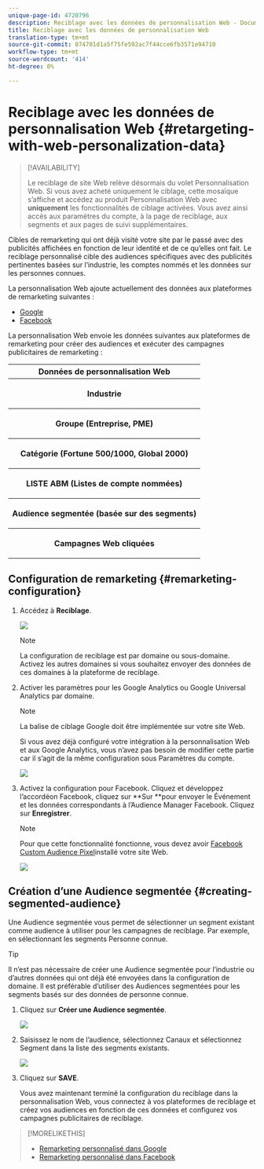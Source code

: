 ```yaml
---
unique-page-id: 4720796
description: Reciblage avec les données de personnalisation Web - Documentation marketing - Documentation du produit
title: Reciblage avec les données de personnalisation Web
translation-type: tm+mt
source-git-commit: 074701d1a5f75fe592ac7f44cce6fb3571e94710
workflow-type: tm+mt
source-wordcount: '414'
ht-degree: 0%

---
```



# Reciblage avec les données de personnalisation Web {#retargeting-with-web-personalization-data}

>[!AVAILABILITY]
>
>
>Le reciblage de site Web relève désormais du volet Personnalisation Web. Si vous avez acheté uniquement le ciblage, cette mosaïque s’affiche et accédez au produit Personnalisation Web avec **uniquement** les fonctionnalités de ciblage activées. Vous avez ainsi accès aux paramètres du compte, à la page de reciblage, aux segments et aux pages de suivi supplémentaires.

Cibles de remarketing qui ont déjà visité votre site par le passé avec des publicités affichées en fonction de leur identité et de ce qu’elles ont fait. Le reciblage personnalisé cible des audiences spécifiques avec des publicités pertinentes basées sur l’industrie, les comptes nommés et les données sur les personnes connues.

La personnalisation Web ajoute actuellement des données aux plateformes de remarketing suivantes :

* [Google](personalized-remarketing-in-google.md)
* [Facebook](personalized-remarketing-in-facebook.md)

La personnalisation Web envoie les données suivantes aux plateformes de remarketing pour créer des audiences et exécuter des campagnes publicitaires de remarketing :

<table> 
 <tbody> 
  <tr> 
   <th colspan="1">Données de personnalisation Web</th> 
  </tr> 
  <tr> 
   <th><p>Industrie</p></th> 
  </tr> 
  <tr> 
   <th><p>Groupe (Entreprise, PME)</p></th> 
  </tr> 
  <tr> 
   <th><p>Catégorie (Fortune 500/1000, Global 2000)</p></th> 
  </tr> 
  <tr> 
   <th><p>LISTE ABM (Listes de compte nommées)</p></th> 
  </tr> 
  <tr> 
   <th><p>Audience segmentée (basée sur des segments)</p></th> 
  </tr> 
  <tr> 
   <th><p>Campagnes Web cliquées</p></th> 
  </tr> 
 </tbody> 
</table>

## Configuration de remarketing {#remarketing-configuration}

1. Accédez à **Reciblage**.

   ![](assets/one.png)

   >[!NOTE]
   >
   >La configuration de reciblage est par domaine ou sous-domaine. Activez les autres domaines si vous souhaitez envoyer des données de ces domaines à la plateforme de reciblage.

1. Activer les paramètres pour les Google Analytics ou Google Universal Analytics par domaine.

   >[!NOTE]
   >
   >La balise de ciblage Google doit être implémentée sur votre site Web.
   >
   >
   >Si vous avez déjà configuré votre intégration à la personnalisation Web et aux Google Analytics, vous n’avez pas besoin de modifier cette partie car il s’agit de la même configuration sous Paramètres du compte.

   ![](assets/two.png)

1. Activez la configuration pour Facebook. Cliquez et développez l’accordéon Facebook, cliquez sur **Sur **pour envoyer le Événement et les données correspondants à l’Audience Manager Facebook. Cliquez sur **Enregistrer**.

   >[!NOTE]
   >
   >Pour que cette fonctionnalité fonctionne, vous devez avoir [Facebook Custom Audience Pixel](https://developers.facebook.com/docs/ads-for-websites/website-custom-audiences/getting-started#install-the-pixel)installé votre site Web.

   ![](assets/three.png)

## Création d’une Audience segmentée {#creating-segmented-audience}

Une Audience segmentée vous permet de sélectionner un segment existant comme audience à utiliser pour les campagnes de reciblage. Par exemple, en sélectionnant les segments Personne connue.

>[!TIP]
>
>Il n’est pas nécessaire de créer une Audience segmentée pour l’industrie ou d’autres données qui ont déjà été envoyées dans la configuration de domaine. Il est préférable d’utiliser des Audiences segmentées pour les segments basés sur des données de personne connue.

1. Cliquez sur **Créer une Audience segmentée**.

   ![](assets/image2015-1-15-16-3a36-3a38.png)

1. Saisissez le nom de l’audience, sélectionnez Canaux et sélectionnez Segment dans la liste des segments existants.

   ![](assets/image2015-1-15-16-3a40-3a17.png)

1. Cliquez sur **SAVE**.

   Vous avez maintenant terminé la configuration du reciblage dans la personnalisation Web, vous connectez à vos plateformes de reciblage et créez vos audiences en fonction de ces données et configurez vos campagnes publicitaires de reciblage.

>[!MORELIKETHIS]
>
>* [Remarketing personnalisé dans Google](personalized-remarketing-in-google.md)
>* [Remarketing personnalisé dans Facebook](personalized-remarketing-in-facebook.md)

